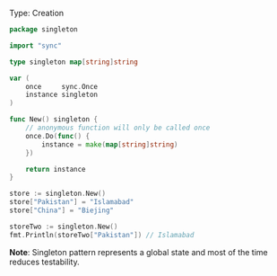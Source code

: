
Type: Creation

```go
package singleton

import "sync"

type singleton map[string]string

var (
	once     sync.Once
	instance singleton
)

func New() singleton {
    // anonymous function will only be called once
	once.Do(func() {
		instance = make(map[string]string)
	})

	return instance
}
```

```go
store := singleton.New()
store["Pakistan"] = "Islamabad"
store["China"] = "Biejing"

storeTwo := singleton.New()
fmt.Println(storeTwo["Pakistan"]) // Islamabad
```

**Note**: Singleton pattern represents a global state and most of the time reduces testability.